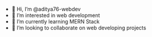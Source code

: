 - 👋 Hi, I’m @aditya76-webdev
- 👀 I’m interested in web development 
- 🌱 I’m currently learning MERN Stack
- 💞️ I’m looking to collaborate on web developing projects


<!---
aditya76-webdev/aditya76-webdev is a ✨ special ✨ repository because its `README.md` (this file) appears on your GitHub profile.
You can click the Preview link to take a look at your changes.
--->
